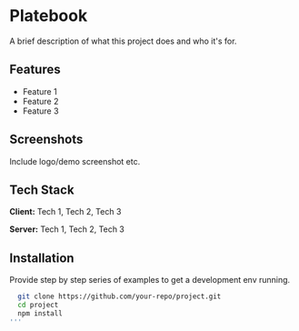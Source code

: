 # Platebook

A brief description of what this project does and who it's for.

## Features

- Feature 1
- Feature 2
- Feature 3

## Screenshots

Include logo/demo screenshot etc.

## Tech Stack

**Client:** Tech 1, Tech 2, Tech 3

**Server:** Tech 1, Tech 2, Tech 3

## Installation 

Provide step by step series of examples to get a development env running.

```bash 
  git clone https://github.com/your-repo/project.git
  cd project
  npm install
'''
